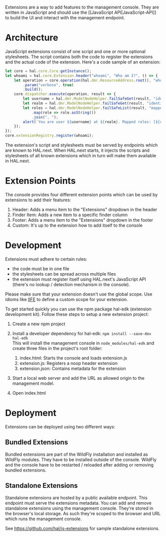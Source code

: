 Extensions are a way to add features to the management console. They are written in JavaScript and should use the [[JavaScript API|JavaScript-API]] to build the UI and interact with the management endpoint.  
 
# Architecture

JavaScript extensions consist of one script and one or more optional stylesheets. The script contains both the code to register the extensions and the actual code of the extension. Here's a code sample of an extension:

```js
let core = hal.core.Core.getInstance();
let whoami = hal.core.Extension.header("whoami", "Who am I?", () => {
    let operation = core.operation(hal.dmr.ResourceAddress.root(), "whoami")
        .param("verbose", true)
        .build();
    core.dispatcher.execute(operation, result => {
        let username = hal.dmr.ModelNodeHelper.failSafeGet(result, "identity/username").asString();
        let realm = hal.dmr.ModelNodeHelper.failSafeGet(result, "identity/realm").asString();
        let roles = hal.dmr.ModelNodeHelper.failSafeList(result, "mapped-roles")
            .map(role => role.asString())
            .join(", ");
        alert(`You are user ${username} at ${realm}. Mapped roles: [${roles}].`);
    });
});
core.extensionRegistry.register(whoami);
```

The extension's script and stylesheets must be served by endpoints which are known to HAL.next. When HAL.next starts, it injects the scripts and stylesheets of all known extensions which in turn will make them available in HAL.next.

# Extension Points

The console provides four different extension points which can be used by extensions to add their features:
 
1. Header: Adds a menu item to the "Extensions" dropdown in the header
1. Finder Item: Adds a new item to a specific finder column
1. Footer: Adds a menu item to the "Extensions" dropdown in the footer
1. Custom: It's up to the extension how to add itself to the console

# Development 

Extensions must adhere to certain rules:

- the code must be in one file
- the stylesheets can be spread across multiple files
- the extension must register itself using HAL.next's JavaScript API (there's no lookup / detection mechanism in the console).

Please make sure that your extension doesn't use the global scope. Use idioms like [IIFE](https://en.wikipedia.org/wiki/Immediately-invoked_function_expression) to define a custom scope for your extension.

To get started quickly you can use the npm package hal-edk (extension development kit). Follow these steps to setup a new extension project:

1. Create a new npm project
1. Install a developer dependency for hal-edk: `npm install --save-dev hal-edk`  
   This will install the management console in `node_modules/hal-edk` and create three files in the project's root folder:
   
    1. index.html: Starts the console and loads extension.js
    1. extension.js: Registers a noop header extension
    1. extension.json: Contains metadata for the extension
    
1. Start a local web server and add the URL as allowed origin to the management model.
1. Open index.html

# Deployment

Extensions can be deployed using two different ways:

## Bundled Extensions

Bundled extensions are part of the WildFly installation and installed as WildFly modules. They have to be installed outside of the console. WildFly and the console have to be restarted / reloaded after adding or removing bundled extensions.

## Standalone Extensions

Standalone extensions are hosted by a public available endpoint. This endpoint must serve the extensions metadata. You can add and remove standalone extensions using the management console. They're stored in the browser's local storage. As such they're scoped to the browser and URL which runs the management console.

See https://github.com/hal/js-extensions for sample standalone extensions.
